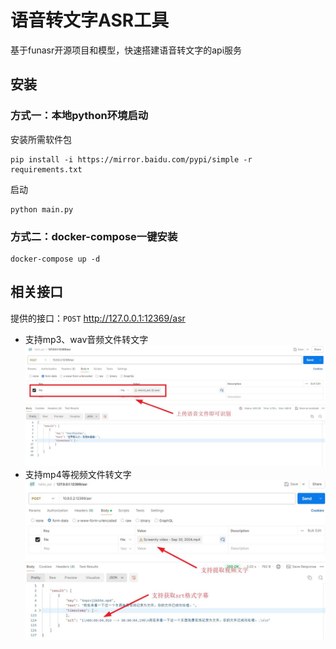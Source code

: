 # 语音转文字ASR工具

基于funasr开源项目和模型，快速搭建语音转文字的api服务

## 安装

### 方式一：本地python环境启动

安装所需软件包

``` 
pip install -i https://mirror.baidu.com/pypi/simple -r requirements.txt
```

启动

``` 
python main.py
```

### 方式二：docker-compose一键安装

```
docker-compose up -d
```

## 相关接口

提供的接口：`POST` http://127.0.0.1:12369/asr
- 支持mp3、wav音频文件转文字
![](example.jpg)
- 支持mp4等视频文件转文字
![](example2.jpg)